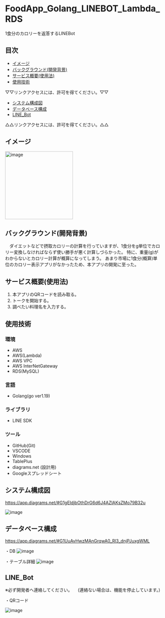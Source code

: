 # FoodApp_Golang_LINEBOT_Lambda_RDS
1食分のカロリーを返答するLINEBot


## 目次

- [イメージ](#イメージ)
- [バックグラウンド(開発背景)](#バックグラウンド(開発背景))
- [サービス概要(使用法)](#サービス概要(使用法))
- [使用技術](#使用技術)


▽▽リンクアクセスには、許可を得てください。▽▽
- [システム構成図](#システム構成図)
- [データベース構成](#データベース構成)
- [LINE_Bot](#LINE_Bot)

△△リンクアクセスには、許可を得てください。△△

## イメージ
 <img width="220" alt="image" src="https://github.com/Yuta-Haruna/FoodApp_Golang_LINEBOT_Lambda_RDS/assets/50592688/f06331cb-a14b-4b8f-80cf-ef80b1de85d9">

## バックグラウンド(開発背景)
　ダイエットなどで摂取カロリーの計算を行っていますが、1食分をg単位でカロリー変換しなければならず使い勝手が悪く計算しづらかった。
 特に、重量(g)がわからないとカロリー計算が概算になってしまう。
 あまり市場に1食分(概算)単位のカロリー表示アプリがなかったため、本アプリの開発に至った。

## サービス概要(使用法)
1. 本アプリのQRコードを読み取る。
2. トークを開始する。
3. 調べたい料理名を入力する。

## 使用技術

### 環境
- AWS
- AWS(Lambda)
- AWS VPC
- AWS InterNetGateway
- RDS(MySQL)

### 言語
- Golang(go ver1.19)

### ライブラリ
- LINE SDK

### ツール
- GitHub(Git)
- VSCODE
- Windows
- TablePlus
- diagrams.net (設計用)
- Googleスプレッドシート

## システム構成図
https://app.diagrams.net/#G1gEIdjbOthDrG6d6J4AZlAKsZMo79B32u

![image](https://user-images.githubusercontent.com/50592688/232229040-f586921b-a1fa-4700-8a59-b2aa04a5037f.png)


## データベース構成
https://app.diagrams.net/#G1UuAvHwzMAnGrqwA0_Rl3_dnjPJuxgWML

・DB
![image](https://user-images.githubusercontent.com/50592688/232228472-bbe5ebc9-0470-4a3c-9364-b03066f33189.png)

・テーブル詳細
![image](https://user-images.githubusercontent.com/50592688/232228498-e328f25f-38d0-4f47-8725-d040725d126f.png)

## LINE_Bot
※必ず開発者へ連絡してください。
　(連絡ない場合は、機能を停止しています。)
 
・QRコード

![image](https://user-images.githubusercontent.com/50592688/232229454-2e67344c-db7b-4ee0-8770-e4e5cedc72fb.png)


